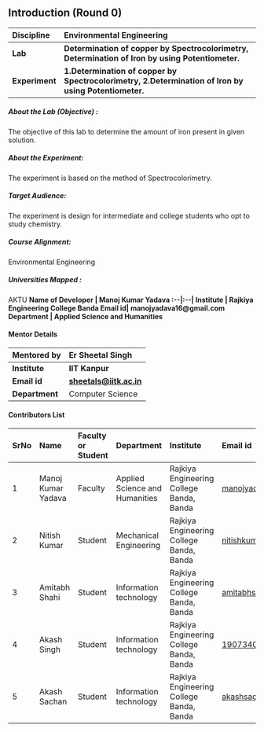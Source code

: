 ## Introduction (Round 0)
<b>Discipline | <b>Environmental  Engineering
:--|:--|
<b> Lab | <b> Determination of copper by Spectrocolorimetry, Determination of Iron by using Potentiometer.
<b> Experiment|     <b> 1.Determination of copper by Spectrocolorimetry, 2.Determination of Iron by using Potentiometer.
<h5> About the Lab (Objective) : </h5>
The objective of this lab to determine the amount of iron present in given solution.
<h5> About the Experiment: </h5>
The experiment is based on the method of Spectrocolorimetry.
<h5> Target Audience: </h5>
The experiment  is design for intermediate and college students who opt to study chemistry.
<h5> Course Alignment: </h5>
Environmental Engineering
<h5> Universities Mapped : </h5>
AKTU
<b>Name of Developer | <b> Manoj Kumar Yadava
:--|:--|
<b> Institute | <b> Rajkiya Engineering College Banda
<b> Email id|     <b> manojyadava16@gmail.com
<b> Department | Applied Science and Humanities

#### Mentor Details

<b>Mentored by | <b> Er Sheetal Singh
:--|:--|
<b> Institute | <b> IIT Kanpur
<b> Email id|     <b> sheetals@iitk.ac.in
<b> Department | Computer Science

#### Contributors List

SrNo | Name | Faculty or Student | Department| Institute | Email id
:--|:--|:--|:--|:--|:--|
1 | Manoj Kumar Yadava | Faculty | Applied Science and Humanities | Rajkiya Engineering College Banda, Banda | manojyadava16@gmail.com
2 | Nitish Kumar | Student | Mechanical Engineering| Rajkiya Engineering College Banda, Banda |nitishkumar29400@gmail.com
3 | Amitabh Shahi | Student | Information technology | Rajkiya Engineering College Banda, Banda |amitabhshahi09@gmail.com
4 | Akash Singh | Student | Information technology | Rajkiya Engineering College Banda, Banda |1907340130009@recbanda.ac.in
5 | Akash Sachan | Student | Information technology | Rajkiya Engineering College Banda, Banda |akashsachanboss@gmail.com
